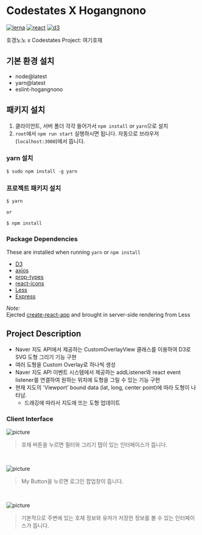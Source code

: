# Codestates X Hogangnono
[![lerna](https://img.shields.io/badge/maintained%20with-lerna-cc00ff.svg)](https://lernajs.io/)
[![react](https://img.shields.io/badge/maintained%20with-react-green.svg)](https://reactjs.org/)
[![d3](https://img.shields.io/badge/maintained%20with-d3-orange.svg)](https://d3js.org/)

호갱노노 x Codestates Project: 여기호재

## 기본 환경 설치

<ul>
<li>node@latest</li>
<li>yarn@latest</li>
<li>eslint-hogangnono</li>
</ul>

## 패키지 설치
1. 클라이언트, 서버 폴더 각각 들어가서 `npm install` or `yarn`으로 설치 
2. `root`에서 `npm run start` 실행하시면 됩니다. 자동으로 브라우저(`localhost:3000`)에서 뜹니다.   

### yarn 설치

```javascript
$ sudo npm install -g yarn

```
### 프로젝트 패키지 설치

```javascript
$ yarn

or 

$ npm install
```

### Package Dependencies

These are installed when running `yarn` or `npm install`

- [D3](https://d3js.org/)
- [axios](https://www.npmjs.com/package/axios)
- [prop-types](https://www.npmjs.com/package/prop-types)
- [react-icons](https://www.npmjs.com/package/react-icons)
- [Less](http://lesscss.org/)
- [Express](https://www.npmjs.com/package/express)
  
_Note:_   
Ejected [create-react-app](https://github.com/facebook/create-react-app) and brought in server-side rendering from Less

## Project Description

- Naver 지도 API에서 제공하는 CustomOverlayView 클래스를 이용하여 D3로 SVG 도형 그리기 기능 구현
- 여러 도형을 Custom Overlay로 하나씩 생성 
- Naver 지도 API 이벤트 시스템에서 제공하는 addListener와 react event listener를 연결하여 원하는 위치에 도형을 그릴 수 있는 기능 구현
- 현재 지도의 'Viewport’ bound data (lat, long, center point)에 따라 도형이 나타남.
  - 드래깅에 따라서 지도에 뜨는 도형 업데이트

### Client Interface


![picture](https://i.imgur.com/AtPF74t.png)
> 호재 버튼을 누르면 필터와 그리기 탭이 있는 인터페이스가 뜹니다.

<br />
  
![picture](https://i.imgur.com/PSNMnxe.png)
> My Button을 누르면 로그인 팝업창이 뜹니다. 

<br />

![picture](https://i.imgur.com/VxSq9w9.png)
> 기본적으로 주변에 있는 호재 정보와 유저가 저장한 정보를 볼 수 있는 인터페이스가 뜹니다.
